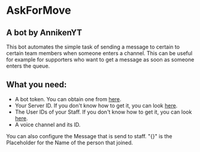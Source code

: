 # AskForMove
## A bot by AnnikenYT

This bot automates the simple task of sending a message to certain
to certain team members when someone enters a channel.
This can be useful for example for supporters who want to get a message as soon as someone enters the queue.

## What you need:
* A bot token. You can obtain one from [here](https://discord.com/developers/applications "Discord Developer Portal").
* Your Server ID. If you don't know how to get it, you can look [here](https://support.discord.com/hc/en-us/articles/206346498-Where-can-I-find-my-User-Server-Message-ID- "Discord Support Page - Page IDs").
* The User IDs of your Staff. If you don't know how to get it, you can look [here](https://support.discord.com/hc/en-us/articles/206346498-Where-can-I-find-my-User-Server-Message-ID- "Discord Support Page - Page IDs").
* A voice channel and its ID.

You can also configure the Message that is send to staff. "{}" is the Placeholder for the Name of the person that joined.
